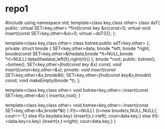 # repo1
#include<iostream>
using namespace std;
template<class key,class other>
class dsT{
public:
    virtual SET<key,other> *find(const key &x)const=0;
    virtual void insert(const SET<key,other>&x)=0;
    virtual ~dsT(){};
};

template<class key,class other>
class bstree:public sdT<key.other>
{;
private:
    struct bnode
    {
    SET<key,other>data;
    bnode *left;
    bnode *right;
    bnode(const SET<key,other>&thedata,bnode *lt=NULL,bnode *rt=NULL):data(thedata),left(lt),right(rt){}
    };
    bnode *root;
public:
    bstree();
    ~bstree();
    SET<key,other>*find(const key &x) const;
    void insert(const<key,other>&x);
private:
     void insert(const SET<key,other>&x,bnode*&t);
    SET<key,other>*find(const key&x,bnode*t) const;
    void makeEmpty(bnode *t);
};

template<class key,class other>
void bstree<key,other>::insert(const SET<key,other>&x)
{
    insert(x,root);
}

template<class key,class other>
void bstree<key,other>::insert(const SET<key,other>&x,bnode*&t)
{
    if(t==NULL)
    {t=new bnode(x,NULL,NULL);
    cout<<-1;}
    else if(x.key<t->data.key)
    {insert(x,t->left);
    cout<<t->data.key;}
    else if(t->data.key<x.key)
    {insert(x,t->right);
    cout<<t->data.key;}
}
